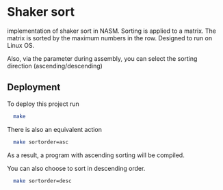 
# Shaker sort

implementation of shaker sort in NASM. Sorting is applied to a matrix. The matrix is ​​sorted by the maximum numbers in the row. Designed to run on Linux OS.


Also, via the parameter during assembly, you can select the sorting direction (ascending/descending)


## Deployment

To deploy this project run

```bash
  make
```

There is also an equivalent action

```bash
  make sortorder=asc
```

As a result, a program with ascending sorting will be compiled.

You can also choose to sort in descending order.

```bash
  make sortorder=desc
```
